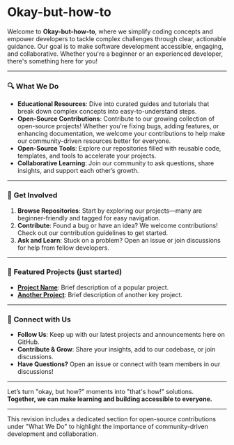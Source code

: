 # Okay-but-how-to

Welcome to **Okay-but-how-to**, where we simplify coding concepts and empower developers to tackle complex challenges through clear, actionable guidance. Our goal is to make software development accessible, engaging, and collaborative. Whether you're a beginner or an experienced developer, there's something here for you!

---

### 🔍 **What We Do**

- **Educational Resources**: Dive into curated guides and tutorials that break down complex concepts into easy-to-understand steps.
- **Open-Source Contributions**: Contribute to our growing collection of open-source projects! Whether you’re fixing bugs, adding features, or enhancing documentation, we welcome your contributions to help make our community-driven resources better for everyone.
- **Open-Source Tools**: Explore our repositories filled with reusable code, templates, and tools to accelerate your projects.
- **Collaborative Learning**: Join our community to ask questions, share insights, and support each other’s growth.

---

### 🚀 **Get Involved**

1. **Browse Repositories**: Start by exploring our projects—many are beginner-friendly and tagged for easy navigation.
2. **Contribute**: Found a bug or have an idea? We welcome contributions! Check out our contribution guidelines to get started.
3. **Ask and Learn**: Stuck on a problem? Open an issue or join discussions for help from fellow developers.

---

### 🌟 **Featured Projects** (just started)

- **[Project Name](#)**: Brief description of a popular project.  
- **[Another Project](#)**: Brief description of another key project.

---

### 💬 **Connect with Us**

- **Follow Us**: Keep up with our latest projects and announcements here on GitHub.
- **Contribute & Grow**: Share your insights, add to our codebase, or join discussions.  
- **Have Questions?** Open an issue or connect with team members in our discussions!

---

Let’s turn "okay, but how?" moments into "that's how!" solutions.  
**Together, we can make learning and building accessible to everyone.**

---

This revision includes a dedicated section for open-source contributions under "What We Do" to highlight the importance of community-driven development and collaboration.
